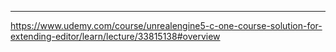 ---
https://www.udemy.com/course/unrealengine5-c-one-course-solution-for-extending-editor/learn/lecture/33815138#overview
